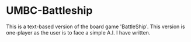 # UMBC-Battleship
This is a text-based version of the board game 'BattleShip'. This version is one-player as the user is to face a simple A.I. I have written.
